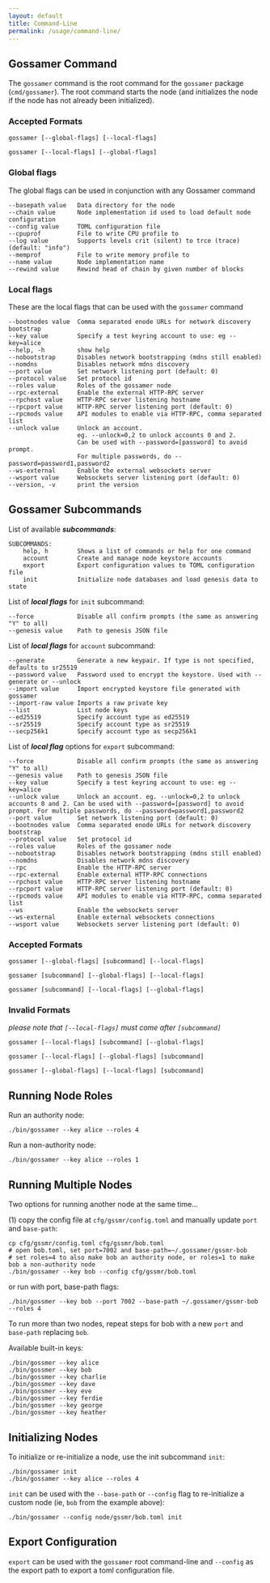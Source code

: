 ```yaml
---
layout: default
title: Command-Line
permalink: /usage/command-line/
---
```


## Gossamer Command

The `gossamer` command is the root command for the `gossamer` package (`cmd/gossamer`). The root command starts the node (and initializes the node if the node has not already been initialized). 

### Accepted Formats

```
gossamer [--global-flags] [--local-flags]
```

```
gossamer [--local-flags] [--global-flags] 
```

### Global flags

The global flags can be used in conjunction with any Gossamer command

```
--basepath value   Data directory for the node 
--chain value      Node implementation id used to load default node configuration
--config value     TOML configuration file
--cpuprof          File to write CPU profile to
--log value        Supports levels crit (silent) to trce (trace) (default: "info")
--memprof          File to write memory profile to
--name value       Node implementation name
--rewind value     Rewind head of chain by given number of blocks
```

### Local flags

These are the local flags that can be used with the `gossamer` command

```
--bootnodes value  Comma separated enode URLs for network discovery bootstrap
--key value        Specify a test keyring account to use: eg --key=alice
--help, -h         show help
--nobootstrap      Disables network bootstrapping (mdns still enabled)
--nomdns           Disables network mdns discovery
--port value       Set network listening port (default: 0)
--protocol value   Set protocol id
--roles value      Roles of the gossamer node
--rpc-external     Enable the external HTTP-RPC server
--rpchost value    HTTP-RPC server listening hostname
--rpcport value    HTTP-RPC server listening port (default: 0)
--rpcmods value    API modules to enable via HTTP-RPC, comma separated list
--unlock value     Unlock an account. 
                   eg. --unlock=0,2 to unlock accounts 0 and 2. 
                   Can be used with --password=[password] to avoid prompt. 
                   For multiple passwords, do --password=password1,password2
--ws-external      Enable the external websockets server
--wsport value     Websockets server listening port (default: 0)
--version, -v      print the version
```


## Gossamer Subcommands

List of available ***subcommands***:

```
SUBCOMMANDS:
    help, h        Shows a list of commands or help for one command
    account        Create and manage node keystore accounts
    export         Export configuration values to TOML configuration file
    init           Initialize node databases and load genesis data to state
```

List of ***local flags*** for `init` subcommand:

```
--force            Disable all confirm prompts (the same as answering "Y" to all)
--genesis value    Path to genesis JSON file
```

List of ***local flags*** for `account` subcommand:

```
--generate         Generate a new keypair. If type is not specified, defaults to sr25519
--password value   Password used to encrypt the keystore. Used with --generate or --unlock
--import value     Import encrypted keystore file generated with gossamer
--import-raw value Imports a raw private key
--list             List node keys
--ed25519          Specify account type as ed25519
--sr25519          Specify account type as sr25519
--secp256k1        Specify account type as secp256k1
```

List of ***local flag*** options for `export` subcommand:

```
--force            Disable all confirm prompts (the same as answering "Y" to all)
--genesis value    Path to genesis JSON file
--key value        Specify a test keyring account to use: eg --key=alice
--unlock value     Unlock an account. eg. --unlock=0,2 to unlock accounts 0 and 2. Can be used with --password=[password] to avoid prompt. For multiple passwords, do --password=password1,password2
--port value       Set network listening port (default: 0)
--bootnodes value  Comma separated enode URLs for network discovery bootstrap
--protocol value   Set protocol id
--roles value      Roles of the gossamer node
--nobootstrap      Disables network bootstrapping (mdns still enabled)
--nomdns           Disables network mdns discovery
--rpc              Enable the HTTP-RPC server
--rpc-external     Enable external HTTP-RPC connections
--rpchost value    HTTP-RPC server listening hostname
--rpcport value    HTTP-RPC server listening port (default: 0)
--rpcmods value    API modules to enable via HTTP-RPC, comma separated list
--ws               Enable the websockets server
--ws-external      Enable external websockets connections
--wsport value     Websockets server listening port (default: 0)
```

### Accepted Formats

```
gossamer [--global-flags] [subcommand] [--local-flags]
```

```
gossamer [subcommand] [--global-flags] [--local-flags]
```

```
gossamer [subcommand] [--local-flags] [--global-flags]
```

### Invalid Formats

_please note that `[--local-flags]` must come after `[subcommand]`_

```
gossamer [--local-flags] [subcommand] [--global-flags] 
```

```
gossamer [--local-flags] [--global-flags] [subcommand] 
```

```
gossamer [--global-flags] [--local-flags] [subcommand] 
```

## Running Node Roles

Run an authority node:
```
./bin/gossamer --key alice --roles 4
```

Run a non-authority node:
```
./bin/gossamer --key alice --roles 1
```

## Running Multiple Nodes

Two options for running another node at the same time...

(1) copy the config file at `cfg/gssmr/config.toml` and manually update `port` and `base-path`:
```
cp cfg/gssmr/config.toml cfg/gssmr/bob.toml
# open bob.toml, set port=7002 and base-path=~/.gossamer/gssmr-bob
# set roles=4 to also make bob an authority node, or roles=1 to make bob a non-authority node
./bin/gossamer --key bob --config cfg/gssmr/bob.toml
```

or run with port, base-path flags:
```
./bin/gossmer --key bob --port 7002 --base-path ~/.gossamer/gssmr-bob --roles 4
```

To run more than two nodes, repeat steps for bob with a new `port` and `base-path` replacing `bob`.

Available built-in keys:
```
./bin/gossmer --key alice
./bin/gossmer --key bob
./bin/gossmer --key charlie
./bin/gossmer --key dave
./bin/gossmer --key eve
./bin/gossmer --key ferdie
./bin/gossmer --key george
./bin/gossmer --key heather
```

## Initializing Nodes

To initialize or re-initialize a node, use the init subcommand `init`:
```
./bin/gossamer init
./bin/gossamer --key alice --roles 4
```

`init` can be used with the `--base-path` or `--config` flag to re-initialize a custom node (ie, `bob` from the example above):
```
./bin/gossamer --config node/gssmr/bob.toml init
```

## Export Configuration

`export` can be used with the `gossamer` root command-line and `--config` as the export path to export a toml configuration file.

